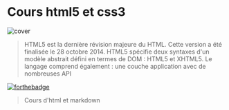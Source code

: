 # Cours html5 et css3

![cover](https://logowik.com/content/uploads/images/css3-html51661.jpg)
>HTML5 est la dernière révision majeure du HTML. Cette version a été finalisée le 28 octobre 2014. HTML5 spécifie deux syntaxes d'un modèle abstrait défini en termes de DOM : HTML5 et XHTML5. Le langage comprend également : une couche application avec de nombreuses API 


[![forthebadge](https://forthebadge.com/images/featured/featured-uses-html.svg)](https://forthebadge.com)

>Cours d'html et markdown